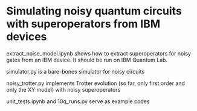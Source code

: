 # Simulating noisy quantum circuits with superoperators from IBM devices

extract_noise_model.ipynb shows how to extract superoperators for noisy gates from an IBM device. It should be run on IBM Quantum Lab.

simulator.py is a bare-bones simulator for noisy circuits

noisy_trotter.py implements Trotter evolution (so far, only first order and only the XY model) with noisy superoperators 

unit_tests.ipynb and 10q_runs.py serve as example codes

